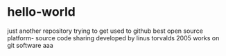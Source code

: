 # hello-world
just another repository
trying to get used to github
best open source platform-
source code sharing 
developed by linus torvalds
2005
works on git software
aaa

